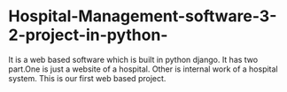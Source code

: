 # Hospital-Management-software-3-2-project-in-python-
It is a web based software which  is built in python django. It has two part.One is just a website of a hospital. Other is internal work of a hospital system.
This is our first web based project.
